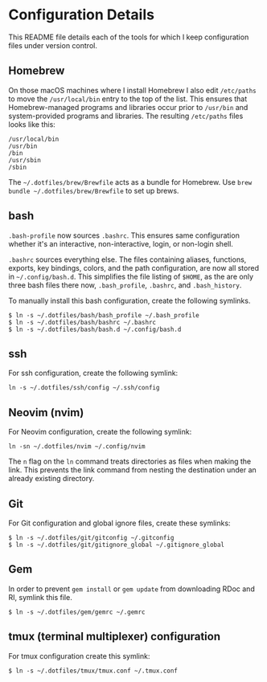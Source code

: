 # Configuration Details

This README file details each of the tools for which I keep configuration files under version
control. 

## Homebrew
On those macOS machines where I install Homebrew I also edit `/etc/paths` to move the `/usr/local/bin` entry to the top of the list. This ensures that Homebrew-managed programs and libraries occur prior to `/usr/bin` and system-provided programs and libraries. The resulting `/etc/paths` files looks like this:

    /usr/local/bin
    /usr/bin
    /bin
    /usr/sbin
    /sbin

The `~/.dotfiles/brew/Brewfile` acts as a bundle for Homebrew. Use `brew bundle ~/.dotfiles/brew/Brewfile` to set up brews.

## bash
`.bash-profile` now sources `.bashrc`. This ensures same configuration whether it's an interactive,
non-interactive, login, or non-login shell.

`.bashrc` sources everything else. The files containing aliases, functions, exports, key bindings,
colors, and the path configuration, are now all stored in `~/.config/bash.d`. This simplifies the
file listing of `$HOME`, as the are only three bash files there now, `.bash_profile`, `.bashrc`, and
`.bash_history`.

To manually install this bash configuration, create the following symlinks.

    $ ln -s ~/.dotfiles/bash/bash_profile ~/.bash_profile
    $ ln -s ~/.dotfiles/bash/bashrc ~/.bashrc
    $ ln -s ~/.dotfiles/bash/bash.d ~/.config/bash.d


## ssh
For ssh configuration, create the following symlink:

    ln -s ~/.dotfiles/ssh/config ~/.ssh/config

## Neovim (nvim)
For Neovim configuration, create the following symlink:

    ln -sn ~/.dotfiles/nvim ~/.config/nvim

The `n` flag on the `ln` command treats directories as files when making the link. This prevents the
link command from nesting the destination under an already existing directory.

## Git
For Git configuration and global ignore files, create these symlinks:

    $ ln -s ~/.dotfiles/git/gitconfig ~/.gitconfig
    $ ln -s ~/.dotfiles/git/gitignore_global ~/.gitignore_global

## Gem
In order to prevent `gem install` or `gem update` from downloading RDoc and RI, symlink this file.

    $ ln -s ~/.dotfiles/gem/gemrc ~/.gemrc

## tmux (terminal multiplexer) configuration
For tmux configuration create this symlink:

    $ ln -s ~/.dotfiles/tmux/tmux.conf ~/.tmux.conf

